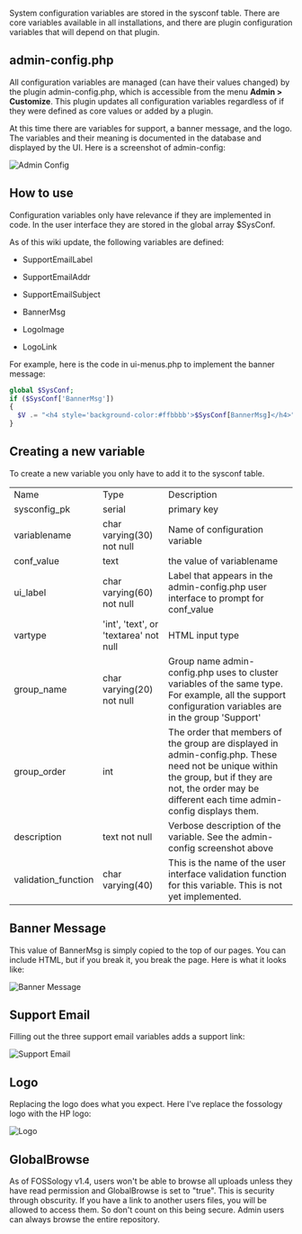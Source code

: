 System configuration variables are stored in the sysconf table. There are core variables available in all installations, and there are plugin configuration variables that will depend on that plugin.

## admin-config.php

All configuration variables are managed (can have their values changed) by the plugin admin-config.php, which is accessible from the menu **Admin > Customize**. This plugin updates all configuration variables regardless of if they were defined as core values or added by a plugin.

At this time there are variables for support, a banner message, and the logo. The variables and their meaning is documented in the database and displayed by the UI. Here is a screenshot of admin-config:

![Admin Config](http://www.fossology.org/attachments/download/765)

## How to use

Configuration variables only have relevance if they are implemented in code. In the user interface they are stored in the global array $SysConf.

As of this wiki update, the following variables are defined:

* SupportEmailLabel

* SupportEmailAddr

* SupportEmailSubject

* BannerMsg

* LogoImage

* LogoLink

For example, here is the code in ui-menus.php to implement the banner message:

```PHP
global $SysConf;
if ($SysConf['BannerMsg'])
{
  $V .= "<h4 style='background-color:#ffbbbb'>$SysConf[BannerMsg]</h4>";
}
```

## Creating a new variable

To create a new variable you only have to add it to the sysconf table.

<table>
  <tr>
    <td>Name</td>
    <td>Type</td>
    <td>Description</td>
  </tr>
  <tr>
    <td>sysconfig_pk</td>
    <td>serial</td>
    <td>primary key</td>
  </tr>
  <tr>
    <td>variablename</td>
    <td>char varying(30) not null</td>
    <td>Name of configuration variable</td>
  </tr>
  <tr>
    <td>conf_value</td>
    <td>text</td>
    <td>the value of variablename</td>
  </tr>
  <tr>
    <td>ui_label</td>
    <td>char varying(60) not null</td>
    <td>Label that appears in the admin-config.php user interface to prompt for conf_value</td>
  </tr>
  <tr>
    <td>vartype</td>
    <td>'int', 'text', or 'textarea' not null</td>
    <td>HTML input type</td>
  </tr>
  <tr>
    <td>group_name</td>
    <td>char varying(20) not null</td>
    <td>Group name admin-config.php uses to cluster variables of the same type. For example, all the support configuration variables are in the group 'Support'</td>
  </tr>
  <tr>
    <td>group_order</td>
    <td>int</td>
    <td>The order that members of the group are displayed in admin-config.php. These need not be unique within the group, but if they are not, the order may be different each time admin-config displays them.</td>
  </tr>
  <tr>
    <td>description</td>
    <td>text not null</td>
    <td>Verbose description of the variable. See the admin-config screenshot above</td>
  </tr>
  <tr>
    <td>validation_function</td>
    <td>char varying(40)</td>
    <td>This is the name of the user interface validation function for this variable. This is not yet implemented.</td>
  </tr>
</table>


## Banner Message

This value of BannerMsg is simply copied to the top of our pages. You can include HTML, but if you break it, you break the page. Here is what it looks like:

![Banner Message](http://www.fossology.org/attachments/download/747)

## Support Email

Filling out the three support email variables adds a support link:

![Support Email](http://www.fossology.org/attachments/download/759)


## Logo

Replacing the logo does what you expect. Here I've replace the fossology logo with the HP logo:

![Logo](http://www.fossology.org/attachments/download/753)


## GlobalBrowse

As of FOSSology v1.4, users won't be able to browse all uploads unless they have read permission and GlobalBrowse is set to "true". This is security through obscurity. If you have a link to another users files, you will be allowed to access them. So don't count on this being secure. Admin users can always browse the entire repository.